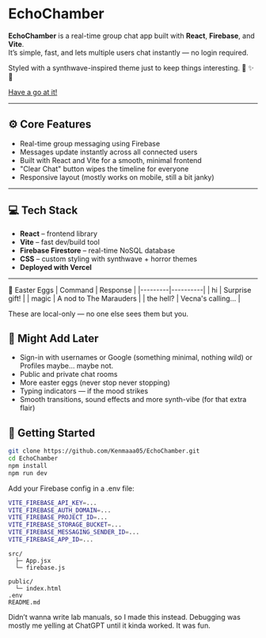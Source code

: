 # EchoChamber

**EchoChamber** is a real-time group chat app built with **React**, **Firebase**, and **Vite**.  
It’s simple, fast, and lets multiple users chat instantly — no login required.

Styled with a synthwave-inspired theme just to keep things interesting. 🌃 ✨🎴     

[Have a go at it!](https://echo-chamber-eta.vercel.app/)

---

## ⚙️ Core Features

- Real-time group messaging using Firebase
- Messages update instantly across all connected users
- Built with React and Vite for a smooth, minimal frontend
- "Clear Chat" button wipes the timeline for everyone
- Responsive layout (mostly works on mobile, still a bit janky)
    
---

## 💻 Tech Stack

- **React** – frontend library
- **Vite** – fast dev/build tool
- **Firebase Firestore** – real-time NoSQL database
- **CSS** – custom styling with synthwave + horror themes
- **Deployed with Vercel**

---

👀 Easter Eggs
| Command	| Response |
|---------|----------|
| hi	    | Surprise gift! |
| magic |	A nod to The Marauders |
| the hell?	| Vecna's calling... |

These are local-only — no one else sees them but you.

## 🧪 Might Add Later

- Sign-in with usernames or Google (something minimal, nothing wild) or Profiles maybe… maybe not.
- Public and private chat rooms
- More easter eggs (never stop never stopping)
- Typing indicators — if the mood strikes
- Smooth transitions, sound effects and more synth-vibe (for that extra flair)

## 🚀 Getting Started

```bash
git clone https://github.com/Kenmaaa05/EchoChamber.git
cd EchoChamber
npm install
npm run dev
```
Add your Firebase config in a .env file:

```bash
VITE_FIREBASE_API_KEY=...
VITE_FIREBASE_AUTH_DOMAIN=...
VITE_FIREBASE_PROJECT_ID=...
VITE_FIREBASE_STORAGE_BUCKET=...
VITE_FIREBASE_MESSAGING_SENDER_ID=...
VITE_FIREBASE_APP_ID=...
```


```pgsql
src/
  ├─ App.jsx
  └─ firebase.js

public/
  └─ index.html
.env
README.md
```

Didn’t wanna write lab manuals, so I made this instead.
Debugging was mostly me yelling at ChatGPT until it kinda worked. 
It was fun.

